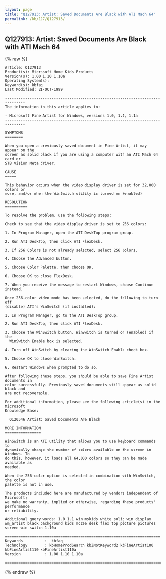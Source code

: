 ```yaml
---
layout: page
title: "Q127913: Artist: Saved Documents Are Black with ATI Mach 64"
permalink: /kb/127/Q127913/
---
```


## Q127913: Artist: Saved Documents Are Black with ATI Mach 64

{% raw %}

	Article: Q127913
	Product(s): Microsoft Home Kids Products
	Version(s): 1.00 1.10 1.10a
	Operating System(s): 
	Keyword(s): kbfaq
	Last Modified: 21-OCT-1999
	
	-------------------------------------------------------------------------------
	The information in this article applies to:
	
	- Microsoft Fine Artist for Windows, versions 1.0, 1.1, 1.1a 
	-------------------------------------------------------------------------------
	
	SYMPTOMS
	========
	
	When you open a previously saved document in Fine Artist, it may appear on the
	screen as solid black if you are using a computer with an ATI Mach 64 card or
	STB Vision Meta driver.
	
	CAUSE
	=====
	
	This behavior occurs when the video display driver is set for 32,000 colors or
	more, and/or when the WinSwitch utility is turned on (enabled)
	
	RESOLUTION
	==========
	
	To resolve the problem, use the following steps:
	
	Check to see that the video display driver is set to 256 colors:
	
	1. In Program Manager, open the ATI DeskTop program group.
	
	2. Run ATI DeskTop, then click ATI FlexDesk.
	
	3. If 256 Colors is not already selected, select 256 Colors.
	
	4. Choose the Advanced button.
	
	5. Choose Color Palette, then choose OK.
	
	6. Choose OK to close FlexDesk.
	
	7. When you receive the message to restart Windows, choose Continue instead.
	
	Once 256-color video mode has been selected, do the following to turn off
	(disable) ATI's WinSwitch (if installed):
	
	1. In Program Manager, go to the ATI DeskTop group.
	
	2. Run ATI DeskTop, then click ATI FlexDesk.
	
	3. Choose the WinSwitch button. WinSwitch is turned on (enabled) if the
	  WinSwitch Enable box is selected.
	
	4. Turn off WinSwitch by clearing the WinSwitch Enable check box.
	
	5. Choose OK to close WinSwitch.
	
	6. Restart Windows when prompted to do so.
	
	After following these steps, you should be able to save Fine Artist documents in
	color successfully. Previously saved documents still appear as solid black and
	are not recoverable.
	
	For additional information, please see the following article(s) in the Microsoft
	Knowledge Base:
	
	  Q120546 Artist: Saved Documents Are Black
	
	MORE INFORMATION
	================
	
	WinSwitch is an ATI utility that allows you to use keyboard commands to
	dynamically change the number of colors available on the screen in Windows. To
	do this, however, it loads all 64,000 colors so they can be made available as
	needed.
	
	When the 256-color option is selected in combination with WinSwitch, the color
	palette is not in use.
	
	The products included here are manufactured by vendors independent of Microsoft;
	we make no warranty, implied or otherwise, regarding these products' performance
	or reliability.
	
	Additional query words: 1.0 1.1 win mskids white solid win display wm_artist black background kids mczee desk flex top picture pictures screen win switch 1.10a
	
	======================================================================
	Keywords          :  kbfaq
	Technology        : kbHomeProdSearch kbZNotKeyword2 kbFineArtist100 kbFineArtist110 kbFineArtist110a
	Version           : 1.00 1.10 1.10a
	
	=============================================================================
	

{% endraw %}
